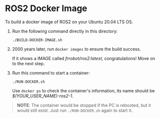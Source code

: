 # ROS2 Docker Image

To build a docker image of ROS2 on your Ubuntu 20.04 LTS OS.
 
1. Run the following command directly in this directory:
    ```
    ./BUILD-DOCKER-IMAGE.sh
    ```
2. 2000 years later, run ``` docker images ``` to ensure the build success.

    If it shows a IMAGE called *frrobot/ros2:latest*, congratulations! Move on to the next step.

3. Run this command to start a container:

    ```
    ./RUN-DOCKER.sh
    ```
    Use ``` docker ps ``` to check the container's information, its name should be *$(YOUR_USER_NAME)-ros2-1*.

> **NOTE**:
> The container would be stopped if the PC is rebooted, but it would still exist. 
> Just run ```./RUN-DOCKER.sh``` again to start it.
